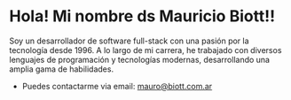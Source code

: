 # Hola! Mi nombre ds Mauricio Biott!!

Soy un desarrollador de software full-stack con una pasión por la tecnología desde 1996. A lo largo de mi carrera, he trabajado con diversos lenguajes de programación y tecnologías modernas, desarrollando una amplia gama de habilidades.

- Puedes contactarme via email: mauro@biott.com.ar

